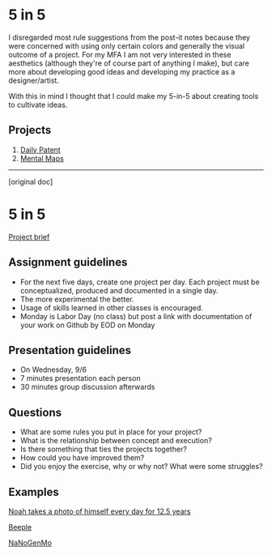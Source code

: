 # 5 in 5

I disregarded most rule suggestions from the post-it notes because they were concerned with using only certain colors and generally the visual outcome of a project. For my MFA I am not very interested in these aesthetics (although they're of course part of anything I make), but care more about developing good ideas and developing my practice as a designer/artist.  

With this in mind I thought that I could make my 5-in-5 about creating tools to cultivate ideas.

## Projects

1. [Daily Patent](1-Daily-Patent.md)
2. [Mental Maps](2-Mental-Maps.md)

---
[original doc]

# 5 in 5
[Project brief](https://docs.google.com/a/newschool.edu/document/d/1LOWQXv9i27Uj8eECxLeZi66yjTRcqk260O4kw_98eOc/edit?usp=sharing)

## Assignment guidelines
* For the next five days, create one project per day. Each project must be conceptualized, produced and documented in a single day. 
* The more experimental the better.
* Usage of skills learned in other classes is encouraged.
* Monday is Labor Day (no class) but post a link with documentation of your work on Github by EOD on Monday

## Presentation guidelines
* On Wednesday, 9/6
* 7 minutes presentation each person
* 30 minutes group discussion afterwards

## Questions
* What are some rules you put in place for your project?
* What is the relationship between concept and execution?
* Is there something that ties the projects together?
* How could you have improved them?
* Did you enjoy the exercise, why or why not? What were some struggles?

## Examples
[Noah takes a photo of himself every day for 12.5 years](https://www.youtube.com/watch?v=iPPzXlMdi7o)

[Beeple](http://www.beeple-crap.com/everydays_one.php)

[NaNoGenMo](https://nanogenmo.github.io/)
